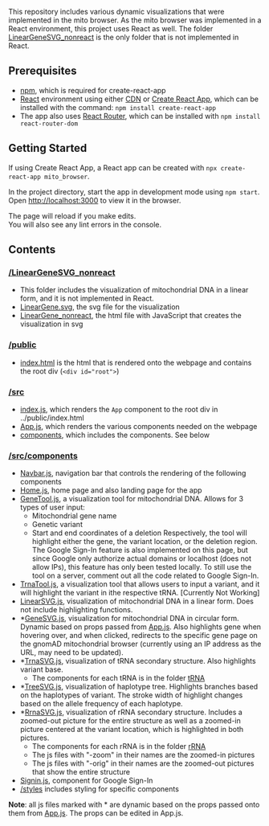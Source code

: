 This repository includes various dynamic visualizations that were implemented in the mito browser. As the mito browser was implemented in a React environment, this project uses React as well. The folder [LinearGeneSVG_nonreact](https://github.com/lilyzhouZYJ/mito_visualization/tree/master/LinearGeneSVG_nonreact) is the only folder that is not implemented in React.

## Prerequisites

- [npm](https://www.npmjs.com/), which is required for create-react-app
- [React](https://reactjs.org/) environment using either [CDN](https://reactjs.org/docs/cdn-links.html) or [Create React App](https://github.com/facebook/create-react-app), which can be installed with the command: `npm install create-react-app`
- The app also uses [React Router](https://reacttraining.com/react-router/), which can be installed with `npm install react-router-dom`

## Getting Started

If using Create React App, a React app can be created with `npx create-react-app mito_browser`.

In the project directory, start the app in development mode using `npm start`.<br>
Open [http://localhost:3000](http://localhost:3000) to view it in the browser.

The page will reload if you make edits.<br>
You will also see any lint errors in the console.

## Contents

### [/LinearGeneSVG_nonreact](https://github.com/lilyzhouZYJ/mito_visualization/tree/master/LinearGeneSVG_nonreact)

- This folder includes the visualization of mitochondrial DNA in a linear form, and it is not implemented in React.
- [LinearGene.svg](https://github.com/lilyzhouZYJ/mito_visualization/blob/master/LinearGeneSVG_nonreact/LinearGene.svg), the svg file for the visualization
- [LinearGene_nonreact](https://github.com/lilyzhouZYJ/mito_visualization/blob/master/LinearGeneSVG_nonreact/LinearGene_nonreact.html), the html file with JavaScript that creates the visualization in svg

### [/public](https://github.com/lilyzhouZYJ/mito_browser/tree/master/public)

- [index.html](https://github.com/lilyzhouZYJ/mito_browser/blob/master/public/index.html) is the html that is rendered onto the webpage and contains the root div (`<div id="root">`)

### [/src](https://github.com/lilyzhouZYJ/mito_browser/tree/master/src)

- [index.js](https://github.com/lilyzhouZYJ/mito_browser/blob/master/src/index.js), which renders the `App` component to the root div in ../public/index.html
- [App.js](https://github.com/lilyzhouZYJ/mito_browser/blob/master/src/App.js), which renders the various components needed on the webpage
- [components](https://github.com/lilyzhouZYJ/mito_browser/tree/master/src/components), which includes the components. See below

### [/src/components](https://github.com/lilyzhouZYJ/mito_browser/tree/master/src/components)
- [Navbar.js](https://github.com/lilyzhouZYJ/mito_browser/blob/master/src/components/Navbar.js), navigation bar that controls the rendering of the following components
- [Home.js](https://github.com/lilyzhouZYJ/mito_browser/blob/master/src/components/Home.js), home page and also landing page for the app
- [GeneTool.js](https://github.com/lilyzhouZYJ/mito_browser/blob/master/src/components/GeneTool.js), a visualization tool for mitochondrial DNA. Allows for 3 types of user input:
  - Mitochondrial gene name
  - Genetic variant
  - Start and end coordinates of a deletion
  Respectively, the tool will highlight either the gene, the variant location, or the deletion region.
  The Google Sign-In feature is also implemented on this page, but since Google only authorize actual domains or localhost (does not allow IPs), this feature has only been tested locally. To still use the tool on a server, comment out all the code related to Google Sign-In.
- [TrnaTool.js](https://github.com/lilyzhouZYJ/mito_visualization/blob/master/src/components/TrnaTool.js), a visualization tool that allows users to input a variant, and it will highlight the variant in ithe respective tRNA. [Currently Not Working]
- [LinearSVG.js](https://github.com/lilyzhouZYJ/mito_visualization/blob/master/src/components/LinearSVG.js), visualization of mitochondrial DNA in a linear form. Does not include highlighting functions.
- *[GeneSVG.js](https://github.com/lilyzhouZYJ/mito_browser/blob/master/src/components/GeneSVG.js), visualization for mitochondrial DNA in circular form. Dynamic based on props passed from [App.js](https://github.com/lilyzhouZYJ/mito_browser/blob/master/src/App.js). Also highlights gene when hovering over, and when clicked, redirects to the specific gene page on the gnomAD mitochondrial browser (currently using an IP address as the URL, may need to be updated).
- *[TrnaSVG.js](https://github.com/lilyzhouZYJ/mito_browser/blob/master/src/components/TrnaSVG.js), visualization of tRNA secondary structure. Also highlights variant base.
  - The components for each tRNA is in the folder [tRNA](https://github.com/lilyzhouZYJ/mito_browser/tree/master/src/components/tRNA)
- *[TreeSVG.js](https://github.com/lilyzhouZYJ/mito_browser/blob/master/src/components/TreeSVG.js), visualization of haplotype tree. Highlights branches based on the haplotypes of variant. The stroke width of highlight changes based on the allele frequency of each haplotype.
- *[RrnaSVG.js](https://github.com/lilyzhouZYJ/mito_browser/blob/master/src/components/RrnaSVG.js), visualization of rRNA secondary structure. Includes a zoomed-out picture for the entire structure as well as a zoomed-in picture centered at the variant location, which is highlighted in both pictures.
  - The components for each rRNA is in the folder [rRNA](https://github.com/lilyzhouZYJ/mito_browser/tree/master/src/components/rRNA)
  - The js files with "-zoom" in their names are the zoomed-in pictures
  - The js files with "-orig" in their names are the zoomed-out pictures that show the entire structure
- [Signin.js](https://github.com/lilyzhouZYJ/mito_visualization/blob/master/src/components/Signin.js), component for Google Sign-In
- [/styles](https://github.com/lilyzhouZYJ/mito_browser/tree/master/src/components/styles) includes styling for specific components

**Note**: all js files marked with * are dynamic based on the props passed onto them from [App.js](https://github.com/lilyzhouZYJ/mito_browser/blob/master/src/App.js). The props can be edited in App.js.
